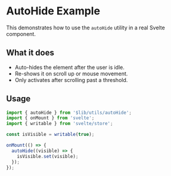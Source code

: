 # AutoHide Example

This demonstrates how to use the `autoHide` utility in a real Svelte component.

## What it does

- Auto-hides the element after the user is idle.
- Re-shows it on scroll up or mouse movement.
- Only activates after scrolling past a threshold.

## Usage

```ts
import { autoHide } from '$lib/utils/autoHide';
import { onMount } from 'svelte';
import { writable } from 'svelte/store';

const isVisible = writable(true);

onMount(() => {
  autoHide((visible) => {
    isVisible.set(visible);
  });
});
